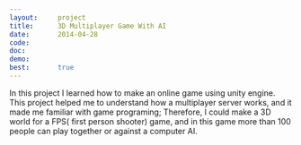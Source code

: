 ```yaml
---
layout:     project
title:      3D Multiplayer Game With AI 
date:       2014-04-28
code:  
doc:        
demo:
best:       true
---
```


 In this project I learned how to make an online game using unity engine. This project helped me to understand how a multiplayer server works, and it made me familiar with game programing; Therefore, I could make a 3D world for a FPS( first person shooter) game, and in this game more than 100 people can play together or against a computer AI.